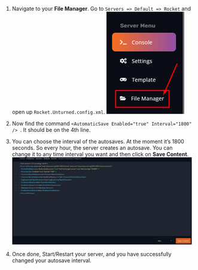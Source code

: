 1. Navigate to your **File Manager**. Go to `Servers => Default => Rocket` and open up `Rocket.Unturned.config.xml`.
![](images/file-manager.png)

2. Now find the command ```<AutomaticSave Enabled="true" Interval="1800" /> ```. It should be on the 4th line.

3. You can choose the interval of the autosaves. At the moment it’s 1800 seconds. So every hour, the server creates an autosave. You can change it to any time interval you want and then click on **Save Content**.
![](images/rocket-config.png)

4. Once done, Start/Restart your server, and you have successfully changed your autosave interval.